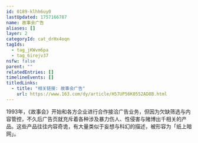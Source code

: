 ```yaml
---
id: 0189-klhh6uy0
lastUpdated: 1757166787
name: 故事会广告
aliases: []
layer: 2
categoryId: cat_drHx4oqn
tagIds:
  - tag_jKWvm6pa
  - tag_6irejv37
nsfw: false
parent: ""
relatedEntries: []
timelineEvents: []
titledLinks:
  - title: "相关链接: 故事会广告"
    url: https://www.163.com/dy/article/H57UP56K0552AD8B.html
---
```


1993年，《故事会》开始和各方企业进行合作接洽广告业务，但因为欠缺筛选与内容管控，不久后广告页就充斥着各种涉及暴力伤人、性侵害与赌博出千相关的产品。这些产品往往内容奇诡，有大量类似于妄想与科幻的描述，被形容为「纸上暗网」。